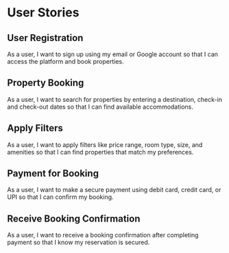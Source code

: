 # User Stories

## User Registration

As a user, I want to sign up using my email or Google account so that I can access the platform and book properties.

## Property Booking

As a user, I want to search for properties by entering a destination, check-in and check-out dates so that I can find available accommodations.

## Apply Filters

As a user, I want to apply filters like price range, room type, size, and amenities so that I can find properties that match my preferences.

## Payment for Booking

As a user, I want to make a secure payment using debit card, credit card, or UPI so that I can confirm my booking.

## Receive Booking Confirmation

As a user, I want to receive a booking confirmation after completing payment so that I know my reservation is secured.
